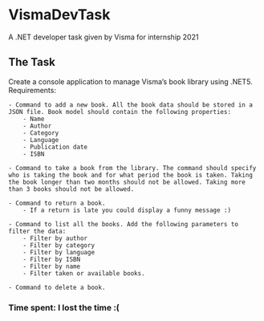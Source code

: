 # VismaDevTask

 A .NET developer task given by Visma for internship 2021

## The Task

Create a console application to manage Visma’s book library using .NET5.
Requirements:

    - Command to add a new book. All the book data should be stored in a JSON file. Book model should contain the following properties:
        - Name
        - Author
        - Category
        - Language
        - Publication date
        - ISBN

    - Command to take a book from the library. The command should specify who is taking the book and for what period the book is taken. Taking the book longer than two months should not be allowed. Taking more than 3 books should not be allowed.
    
    - Command to return a book.
        - If a return is late you could display a funny message :)
    
    - Command to list all the books. Add the following parameters to filter the data:
        - Filter by author
        - Filter by category
        - Filter by language
        - Filter by ISBN
        - Filter by name
        - Filter taken or available books.
    
    - Command to delete a book.

### Time spent: I lost the time :(
